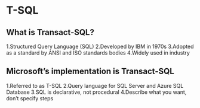 # T-SQL
## What is Transact-SQL?
1.Structured Query Language (SQL)
2.Developed by IBM in 1970s
3.Adopted as a standard by ANSI and ISO standards bodies
4.Widely used in industry
## Microsoft’s implementation is Transact-SQL
1.Referred to as T-SQL
2.Query language for SQL Server and Azure SQL Database
3.SQL is declarative, not procedural
4.Describe what you want, don’t specify steps
